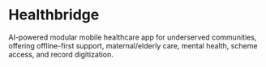 # Healthbridge
AI-powered modular mobile healthcare app for underserved communities, offering offline-first support, maternal/elderly care, mental health, scheme access, and record digitization.
